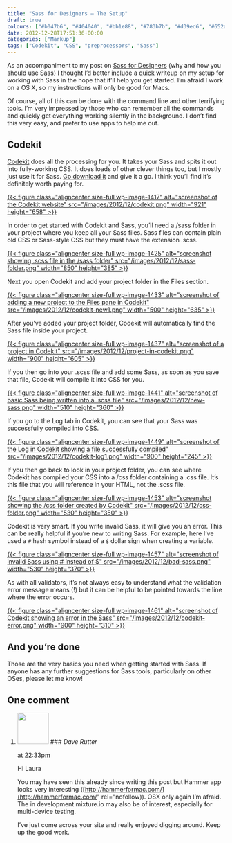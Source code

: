 ```yaml
---
title: "Sass for Designers — The Setup"
draft: true
colours: ["#b047b6", "#404040", "#bb1e88", "#783b7b", "#d39ed6", "#652a5e", "#d7d7d7"]
date: 2012-12-28T17:51:36+00:00
categories: ["Markup"]
tags: ["Codekit", "CSS", "preprocessors", "Sass"]
---
```


As an accompaniment to my post on [Sass for Designers](/sass-for-designers/ "Sass for Designers") (why and how you should use Sass) I thought I’d better include a quick writeup on my setup for working with Sass in the hope that it’ll help you get started. I’m afraid I work on a OS X, so my instructions will only be good for Macs.

Of course, all of this can be done with the command line and other terrifying tools. I’m very impressed by those who can remember all the commands and quickly get everything working silently in the background. I don’t find this very easy, and prefer to use apps to help me out.

## Codekit

[Codekit](http://incident57.com/codekit/) does all the processing for you. It takes your Sass and spits it out into fully-working CSS. It does loads of other clever things too, but I mostly just use it for Sass. [Go download it](http://incident57.com/codekit/) and give it a go. I think you’ll find it’s definitely worth paying for.

[{{< figure class="aligncenter size-full wp-image-1417" alt="screenshot of the Codekit website" src="/images/2012/12/codekit.png" width="921" height="658" >}}](http://incident57.com/codekit/)

In order to get started with Codekit and Sass, you’ll need a /sass folder in your project where you keep all your Sass files. Sass files can contain plain old CSS or Sass-style CSS but they must have the extension .scss.

[{{< figure class="aligncenter size-full wp-image-1425" alt="screenshot showing .scss file in the /sass folder" src="/images/2012/12/sass-folder.png" width="850" height="385" >}}](/images/2012/12/sass-folder.png)

Next you open Codekit and add your project folder in the Files section.

[{{< figure class="aligncenter size-full wp-image-1433" alt="screenshot of adding a new project to the Files pane in Codekit" src="/images/2012/12/codekit-new1.png" width="500" height="635" >}}](/images/2012/12/codekit-new1.png)

After you’ve added your project folder, Codekit will automatically find the Sass file inside your project.

[{{< figure class="aligncenter size-full wp-image-1437" alt="screenshot of a project in Codekit" src="/images/2012/12/project-in-codekit.png" width="900" height="605" >}}](/images/2012/12/project-in-codekit.png)

If you then go into your .scss file and add some Sass, as soon as you save that file, Codekit will compile it into CSS for you.

[{{< figure class="aligncenter size-full wp-image-1441" alt="screenshot of basic Sass being written into a .scss file" src="/images/2012/12/new-sass.png" width="510" height="360" >}}](/images/2012/12/new-sass.png)

If you go to the Log tab in Codekit, you can see that your Sass was successfully compiled into CSS.

[{{< figure class="aligncenter size-full wp-image-1449" alt="screenshot of the Log in Codekit showing a file successfully compiled" src="/images/2012/12/codekit-log1.png" width="900" height="245" >}}](/images/2012/12/codekit-log1.png)

If you then go back to look in your project folder, you can see where Codekit has compiled your CSS into a /css folder containing a .css file. It’s this file that you will reference in your HTML, not the .scss file.

[{{< figure class="aligncenter size-full wp-image-1453" alt="screenshot showing the /css folder created by Codekit" src="/images/2012/12/css-folder.png" width="530" height="350" >}}](/images/2012/12/css-folder.png)

Codekit is very smart. If you write invalid Sass, it will give you an error. This can be really helpful if you’re new to writing Sass. For example, here I’ve used a `#` hash symbol instead of a `$` dollar sign when creating a variable.

[{{< figure class="aligncenter size-full wp-image-1457" alt="screenshot of invalid Sass using # instead of $" src="/images/2012/12/bad-sass.png" width="530" height="370" >}}](/images/2012/12/bad-sass.png)

As with all validators, it’s not always easy to understand what the validation error message means (!) but it can be helpful to be pointed towards the line where the error occurs.

[{{< figure class="aligncenter size-full wp-image-1461" alt="screenshot of Codekit showing an error in the Sass" src="/images/2012/12/codekit-error.png" width="900" height="310" >}}](/images/2012/12/codekit-error.png)

## And you’re done

Those are the very basics you need when getting started with Sass. If anyone has any further suggestions for Sass tools, particularly on other OSes, please let me know!

## One comment

<ol class="commentlist">
	<li class="comment even thread-even depth-1" id="li-comment-426">
			<div class="comment-author vcard">
			<img alt='' src='https://secure.gravatar.com/avatar/30237178832faefa2a7e79998d46648d?s=72&amp;d=mm&amp;r=g' srcset='https://secure.gravatar.com/avatar/30237178832faefa2a7e79998d46648d?s=144&amp;d=mm&amp;r=g 2x' class='avatar avatar-72 photo' height='72' width='72' />
### <cite class="fn">Dave Rutter</cite>
		</div>
		<aside class="comment-meta commentmetadata"><p><a href="#comment-426"><time datetime="2013-01-07T22:33:09+00:00" pubdate class="published">
		 at <span class="hours">22:33pm</span></time></a></p>
	</aside>
	<div class="comment-entry">
		Hi Laura

You may have seen this already since writing this post but Hammer app looks very interesting ([http://hammerformac.com/](http://hammerformac.com/" rel="nofollow)). OSX only again I’m afraid. The in development mixture.io may also be of interest, especially for multi-device testing.

I’ve just come across your site and really enjoyed digging around. Keep up the good work.
	</div>
</li>
</ol>
